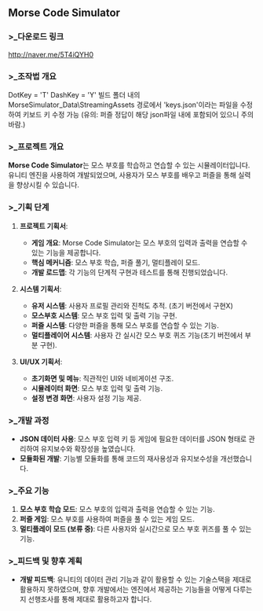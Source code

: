 ## Morse Code Simulator

### >_다운로드 링크
http://naver.me/5T4iQYH0

### >_조작법 개요
DotKey = 'T'
DashKey = 'Y'
빌드 폴더 내의 MorseSimulator_Data\StreamingAssets 경로에서 'keys.json'이라는 파일을 수정하여 키보드 키 수정 가능
(유의: 퍼즐 정답이 해당 json파일 내에 포함되어 있으니 주의 바람.)

### >_프로젝트 개요

**Morse Code Simulator**는 모스 부호를 학습하고 연습할 수 있는 시뮬레이터입니다. 유니티 엔진을 사용하여 개발되었으며, 사용자가 모스 부호를 배우고 퍼즐을 통해 실력을 향상시킬 수 있습니다.

### >_기획 단계

1. **프로젝트 기획서**:
   - **게임 개요**: Morse Code Simulator는 모스 부호의 입력과 출력을 연습할 수 있는 기능을 제공합니다.
   - **핵심 메커니즘**: 모스 부호 학습, 퍼즐 풀기, 멀티플레이 모드.
   - **개발 로드맵**: 각 기능의 단계적 구현과 테스트를 통해 진행되었습니다.

2. **시스템 기획서**:
   - **유저 시스템**: 사용자 프로필 관리와 진척도 추적. (초기 버전에서 구현X)
   - **모스부호 시스템**: 모스 부호 입력 및 출력 기능 구현.
   - **퍼즐 시스템**: 다양한 퍼즐을 통해 모스 부호를 연습할 수 있는 기능.
   - **멀티플레이어 시스템**: 사용자 간 실시간 모스 부호 퀴즈 기능(초기 버전에서 부분 구현).

3. **UI/UX 기획서**:
   - **초기화면 및 메뉴**: 직관적인 UI와 네비게이션 구조.
   - **시뮬레이터 화면**: 모스 부호 입력 및 출력 기능.
   - **설정 변경 화면**: 사용자 설정 기능 제공.

### >_개발 과정

- **JSON 데이터 사용**: 모스 부호 입력 키 등 게임에 필요한 데이터를 JSON 형태로 관리하여 유지보수와 확장성을 높였습니다.
- **모듈화된 개발**: 기능별 모듈화를 통해 코드의 재사용성과 유지보수성을 개선했습니다.

### >_주요 기능

1. **모스 부호 학습 모드**: 모스 부호의 입력과 출력을 연습할 수 있는 기능.
2. **퍼즐 게임**: 모스 부호를 사용하여 퍼즐을 풀 수 있는 게임 모드.
3. **멀티플레이 모드 (보류 중)**: 다른 사용자와 실시간으로 모스 부호 퀴즈를 풀 수 있는 기능.

### >_피드백 및 향후 계획

- **개발 피드백**: 유니티의 데이터 관리 기능과 같이 활용할 수 있는 기술스택을 제대로 활용하지 못하였으며, 향후 개발에서는 엔진에서 제공하는 기능들을 어떻게 다루는지 선행조사를 통해 제대로 활용하고자 합니다.
